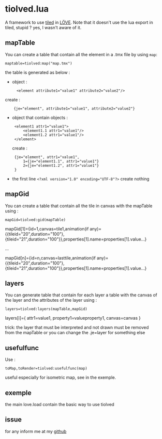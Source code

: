 tiolved.lua
===========

A framework to use [tiled](http://www.mapeditor.org/) in [LÖVE](http://love2d.org).
Note that it doesn't use the lua export in tiled, stupid ? yes, I wasn't aware of it.

mapTable
-------- 

You can create a table that contain all the element in a .tmx file by using `map`:

	maptable=tiolved:map("map.tmx")

the table is generated as below :

* object :

		<element attribute1="value1" attribute2="value2"/> 

 create :

 		{je="element", attribute1="value1", attribute2="value2"}

*  object that contain objects :

		<element1 attr1="value1">
			<element1.1 attr1="value1"/>
			<element1.2 attr1="value1"/>
		</element>

   create :

		{je="element", attr1="value1",
			1={je="element1.1", attr1="value1"}
			2={je="element1.2", attr1="value1"}
		}

* the first line `<?xml version="1.0" encoding="UTF-8"?>` create nothing

mapGid
------

You can create a table that contain all the tile in canvas with the mapTable using :

	mapGid=tiolved:gid(mapTable)

mapGid[1]={id=1,canvas=tile1,animation(if any)={{tileid="20",duration="100"},{tileid="21",duration="100"}},properties[1].name=properties[1].value...}

...

mapGid[n]={id=n,canvas=lasttile,animation(if any)={{tileid="20",duration="100"},{tileid="21",duration="100"}},properties[1].name=properties[1].value...}

layers
------

You can  generate table that contain for each layer a table with the canvas of the layer and the attributes of the layer using :

	layers=tiolved:layers(mapTable,mapGid)

layers[i]={ attr1=value1, property1=valueproperty1, canvas=canvas }

trick: the layer that must be interpreted and not drawn must be removed from the mapTable or you can change the .je=layer for something else

usefulfunc
----------

Use :

	toMap,toRender=tiolved:usefulfunc(map)

useful especially for isometric map, see in the exemple.

exemple
-------

the main love.load contain the basic way to use tiolved

issue
-----

for any inform me at my [github](https://github.com/thiolliere/tiolved)
